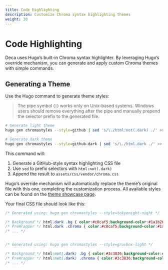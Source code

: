 ```yaml
---
title: Code Highlighting
description: Customize Chroma syntax highlighting themes
weight: 30
---
```


# Code Highlighting

Deca uses Hugo’s built-in Chroma syntax highlighter. By leveraging Hugo’s override mechanism, you can generate and apply custom Chroma themes with simple commands.

## Generating a Theme

Use the Hugo command to generate theme styles:

> The pipe symbol (`|`) works only on Unix-based systems. Windows users should remove everything after the pipe and manually prepend the selector prefix to the generated file.

```bash
# Generate light theme
hugo gen chromastyles --style=github | sed 's/\./html:not(.dark) ./' >> assets/css/vendor/chroma.css

# Generate dark theme
hugo gen chromastyles --style=github-dark | sed 's/\./html.dark ./' >> assets/css/vendor/chroma.css
```

This command will:

1. Generate a GitHub-style syntax highlighting CSS file
2. Use `sed` to prefix selectors with `html:not(.dark)`
3. Append the result to `assets/css/vendor/chroma.css`

Hugo’s override mechanism will automatically replace the theme’s original file with this one, completing the customization process.
All available styles can be found on the [theme showcase page](https://xyproto.github.io/splash/docs/).

Your final CSS file should look like this:

```css
/* Generated using: hugo gen chromastyles --style=tokyonight-night */

/* Background */ html.dark .bg { color:#c0caf5;background-color:#1a1b26; }
/* PreWrapper */ html.dark .chroma { color:#c0caf5;background-color:#1a1b26; }
/* ... */


/* Generated using: hugo gen chromastyles --style=gruvbox-light */

/* Background */ html:not(.dark) .bg { color:#3c3836;background-color:#fbf1c7; }
/* PreWrapper */ html:not(.dark) .chroma { color:#3c3836;background-color:#fbf1c7; }
/* ... */
```
